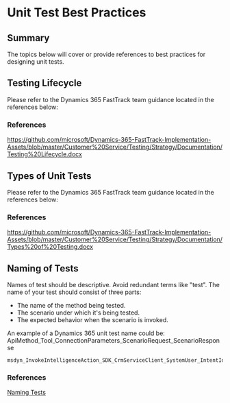 # Unit Test Best Practices


## Summary
The topics below will cover or provide references to best practices for designing unit tests.

## Testing Lifecycle
Please refer to the Dynamics 365 FastTrack team guidance located in the references below:
### References
https://github.com/microsoft/Dynamics-365-FastTrack-Implementation-Assets/blob/master/Customer%20Service/Testing/Strategy/Documentation/Testing%20Lifecycle.docx

## Types of Unit Tests
Please refer to the Dynamics 365 FastTrack team guidance located in the references below:
### References
https://github.com/microsoft/Dynamics-365-FastTrack-Implementation-Assets/blob/master/Customer%20Service/Testing/Strategy/Documentation/Types%20of%20Testing.docx

## Naming of Tests
Names of test should be descriptive. Avoid redundant terms like "test".
The name of your test should consist of three parts:

- The name of the method being tested.
- The scenario under which it's being tested.
- The expected behavior when the scenario is invoked.

An example of a Dynamics 365 unit test name could be:
ApiMethod_Tool_ConnectionParameters_ScenarioRequest_ScenarioResponse
```
msdyn_InvokeIntelligenceAction_SDK_CrmServiceClient_SystemUser_IntentIdentification_VerifyResponse
```
### References
[Naming Tests](https://learn.microsoft.com/en-us/dotnet/core/testing/unit-testing-best-practices#naming-your-tests)

